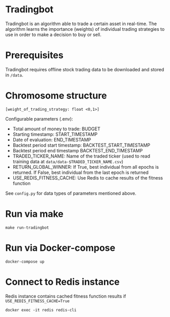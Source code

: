 # Tradingbot

Tradingbot is an algorithm able to trade a certain asset in real-time.
The algorithm learns the importance (weights) of individual trading strategies to use in order to make a decision to buy
or sell.

# Prerequisites

Tradingbot requires offline stock trading data to be downloaded and stored in `/data`.

# Chromosome structure

```
[weight_of_trading_strategy: float <0,1>]
```

Configurable parameters (.env):

- Total amount of money to trade: BUDGET
- Starting timestamp: START_TIMESTAMP
- Date of evaluation: END_TIMESTAMP
- Backtest period start timestamp: BACKTEST_START_TIMESTAMP
- Backtest period end timestamp BACKTEST_END_TIMESTAMP
- TRADED_TICKER_NAME: Name of the traded ticker (used to read training data at `data/data-$TRADED_TICKER_NAME.csv`)
- RETURN_GLOBAL_WINNER: If True, best individual from all epochs is returned. If False, best individual from the last
  epoch is returned
- USE_REDIS_FITNESS_CACHE: Use Redis to cache results of the fitness function

See `config.py` for data types of parameters mentioned above.


# Run via make
```
make run-tradingbot
```

# Run via Docker-compose
```
docker-compose up
```

# Connect to Redis instance
Redis instance contains cached fitness function results if `USE_REDIS_FITNESS_CACHE=True`
```
docker exec -it redis redis-cli
```